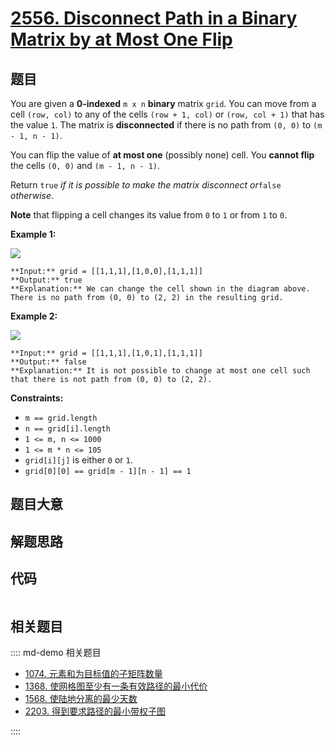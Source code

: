 # [2556. Disconnect Path in a Binary Matrix by at Most One Flip](https://leetcode.com/problems/disconnect-path-in-a-binary-matrix-by-at-most-one-flip)

## 题目

You are given a **0-indexed** `m x n` **binary** matrix `grid`. You can move
from a cell `(row, col)` to any of the cells `(row + 1, col)` or `(row, col +
1)` that has the value `1`. The matrix is **disconnected** if there is no path
from `(0, 0)` to `(m - 1, n - 1)`.

You can flip the value of **at most one** (possibly none) cell. You **cannot
flip** the cells `(0, 0)` and `(m - 1, n - 1)`.

Return `true` _if it is possible to make the matrix disconnect or_`false`
_otherwise_.

**Note** that flipping a cell changes its value from `0` to `1` or from `1` to
`0`.



**Example 1:**

![](https://assets.leetcode.com/uploads/2022/12/07/yetgrid2drawio.png)

    
    
    **Input:** grid = [[1,1,1],[1,0,0],[1,1,1]]
    **Output:** true
    **Explanation:** We can change the cell shown in the diagram above. There is no path from (0, 0) to (2, 2) in the resulting grid.
    

**Example 2:**

![](https://assets.leetcode.com/uploads/2022/12/07/yetgrid3drawio.png)

    
    
    **Input:** grid = [[1,1,1],[1,0,1],[1,1,1]]
    **Output:** false
    **Explanation:** It is not possible to change at most one cell such that there is not path from (0, 0) to (2, 2).
    



**Constraints:**

  * `m == grid.length`
  * `n == grid[i].length`
  * `1 <= m, n <= 1000`
  * `1 <= m * n <= 105`
  * `grid[i][j]` is either `0` or `1`.
  * `grid[0][0] == grid[m - 1][n - 1] == 1`


## 题目大意

## 解题思路

## 代码

```javascript

```

## 相关题目

:::: md-demo 相关题目
- [1074. 元素和为目标值的子矩阵数量](https://leetcode.com/problems/number-of-submatrices-that-sum-to-target)
- [1368. 使网格图至少有一条有效路径的最小代价](https://leetcode.com/problems/minimum-cost-to-make-at-least-one-valid-path-in-a-grid)
- [1568. 使陆地分离的最少天数](https://leetcode.com/problems/minimum-number-of-days-to-disconnect-island)
- [2203. 得到要求路径的最小带权子图](https://leetcode.com/problems/minimum-weighted-subgraph-with-the-required-paths)

::::
